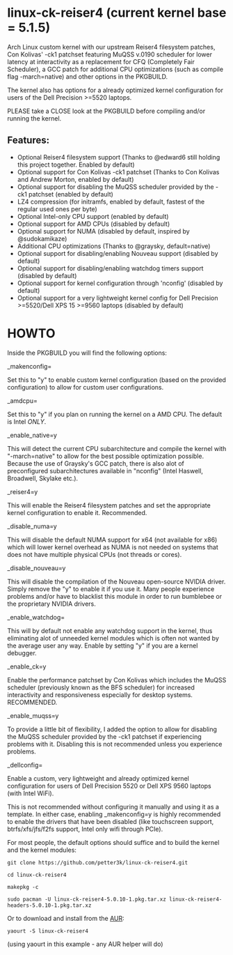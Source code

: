 # linux-ck-reiser4 (current kernel base = 5.1.5)
Arch Linux custom kernel with our upstream Reiser4 filesystem patches, Con Kolivas' -ck1 patchset featuring MuQSS v.0190 scheduler for lower latency at interactivity as a replacement for CFQ (Completely Fair Scheduler), a GCC patch for additional CPU optimizations (such as compile flag -march=native) and other options in the PKGBUILD.

The kernel also has options for a already optimized kernel configuration for users of the Dell Precision >=5520 laptops.

PLEASE take a CLOSE look at the PKGBUILD before compiling and/or running the kernel.

## Features:

* Optional Reiser4 filesystem support (Thanks to @edward6 still holding this project together. Enabled by default)
* Optional support for Con Kolivas -ck1 patchset (Thanks to Con Kolivas and Andrew Morton, enabled by default)
* Optional support for disabling the MuQSS scheduler provided by the -ck1 patchset (enabled by default)
* LZ4 compression (for initramfs, enabled by default, fastest of the regular used ones per byte)
* Optional Intel-only CPU support (enabled by default)
* Optional support for AMD CPUs (disabled by default)
* Optional support for NUMA (disabled by default, inspired by @sudokamikaze)
* Additional CPU optimizations (Thanks to @graysky, default=native)
* Optional support for disabling/enabling Nouveau support (disabled by default)
* Optional support for disabling/enabling watchdog timers support (disabled by default)
* Optional support for kernel configuration through 'nconfig' (disabled by default)
* Optional support for a very lightweight kernel config for Dell Precision >=5520/Dell XPS 15 >=9560 laptops (disabled by default)


# HOWTO

Inside the PKGBUILD you will find the following options:

_makenconfig=

Set this to "y" to enable custom kernel configuration (based on the provided configuration) to allow for custom user configurations.

_amdcpu=

Set this to "y" if you plan on running the kernel on a AMD CPU. The default is Intel *ONLY*.

_enable_native=y

This will detect the current CPU subarchitecture and compile the kernel with "-march=native" to allow for the best possible optimization possible. Because the use of Graysky's GCC patch, there is also alot of preconfigured subarchitectures available in "nconfig" (Intel Haswell, Broadwell, Skylake etc.).

_reiser4=y

This will enable the Reiser4 filesystem patches and set the appropriate kernel configuration to enable it. Recommended.

_disable_numa=y

This will disable the default NUMA support for x64 (not available for x86) which will lower kernel overhead as NUMA is not needed on systems that does not have multiple physical CPUs (not threads or cores).

_disable_nouveau=y

This will disable the compilation of the Nouveau open-source NVIDIA driver. Simply remove the "y" to enable it if you use it.
Many people experience problems and/or have to blacklist this module in order to run bumblebee or the proprietary NVIDIA drivers.

_enable_watchdog=

This will by default not enable any watchdog support in the kernel, thus eliminating alot of unneeded kernel modules which is often not wanted by the average user any way. Enable by setting "y" if you are a kernel debugger.

_enable_ck=y

Enable the performance patchset by Con Kolivas which includes the MuQSS scheduler (previously known as the BFS scheduler) for increased interactivity and responsiveness especially for desktop systems. RECOMMENDED.

_enable_muqss=y

To provide a little bit of flexibility, I added the option to allow for disabling the MuQSS scheduler provided by the -ck1 patchset if experiencing problems with it. Disabling this is not recommended unless you experience problems.

_dellconfig=

Enable a custom, very lightweight and already optimized kernel configuration for users of Dell Precision 5520 or Dell XPS 9560 laptops (with Intel WiFi). 

This is not recommended without configuring it manually and using it as a template. 
In either case, enabling _makenconfig=y is highly recommended to enable the drivers that have been disabled (like touchscreen support, btrfs/xfs/jfs/f2fs support, Intel only wifi through PCIe).

For most people, the default options should suffice and to build the kernel and the kernel modules:

`` git clone https://github.com/petter3k/linux-ck-reiser4.git ``

`` cd linux-ck-reiser4 ``

`` makepkg -c ``

`` sudo pacman -U linux-ck-reiser4-5.0.10-1.pkg.tar.xz linux-ck-reiser4-headers-5.0.10-1.pkg.tar.xz ``

Or to download and install from the [AUR](https://aur.archlinux.org/packages/linux-ck-reiser4):

``yaourt -S linux-ck-reiser4``

(using yaourt in this example - any AUR helper will do)
